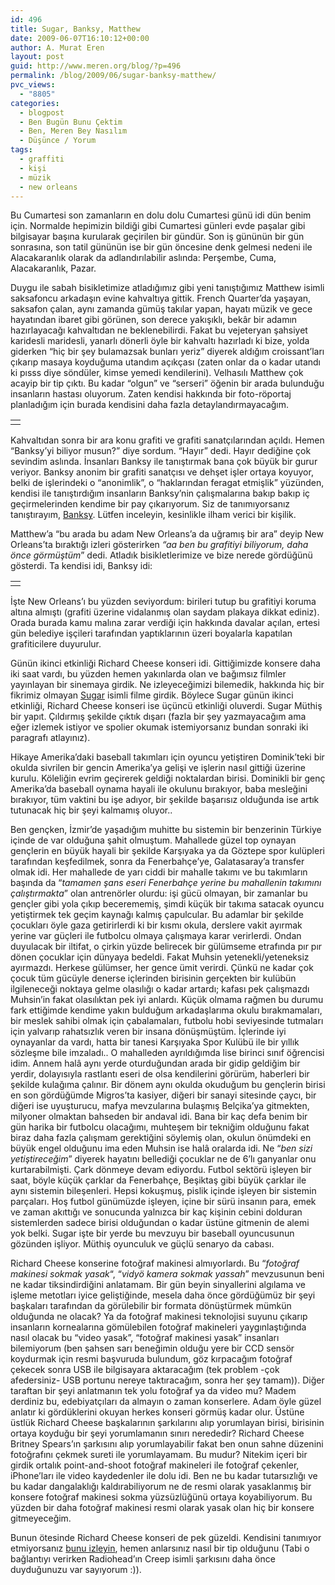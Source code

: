 ```yaml
---
id: 496
title: Sugar, Banksy, Matthew
date: 2009-06-07T16:10:12+00:00
author: A. Murat Eren
layout: post
guid: http://www.meren.org/blog/?p=496
permalink: /blog/2009/06/sugar-banksy-matthew/
pvc_views:
  - "8805"
categories:
  - blogpost
  - Ben Bugün Bunu Çektim
  - Ben, Meren Bey Nasılım
  - Düşünce / Yorum
tags:
  - graffiti
  - kişi
  - müzik
  - new orleans
---
```

Bu Cumartesi son zamanların en dolu dolu Cumartesi günü idi dün benim için. Normalde hepimizin bildiği gibi Cumartesi günleri evde paşalar gibi bilgisayar başına kurularak geçirilen bir gündür. Son iş gününün bir gün sonrasına, son tatil gününün ise bir gün öncesine denk gelmesi nedeni ile Alacakaranlık olarak da adlandırılabilir aslında: Perşembe, Cuma, Alacakaranlık, Pazar.

Duygu ile sabah bisikletimize atladığımız gibi yeni tanıştığımız Matthew isimli saksafoncu arkadaşın evine kahvaltıya gittik. French Quarter&#8217;da yaşayan, saksafon çalan, aynı zamanda gümüş takılar yapan, hayatı müzik ve gece hayatından ibaret gibi görünen, son derece yakışıklı, bekâr bir adamın hazırlayacağı kahvaltıdan ne beklenebilirdi. Fakat bu vejeteryan şahsiyet karidesli maridesli, yanarlı dönerli öyle bir kahvaltı hazırladı ki bize, yolda giderken &#8220;hiç bir şey bulamazsak bunları yeriz&#8221; diyerek aldığım croissant&#8217;ları çıkarıp masaya koyduğuma utandım açıkçası (zaten onlar da o kadar utandı ki pısss diye söndüler, kimse yemedi kendilerini). Velhasılı Matthew çok acayip bir tip çıktı. Bu kadar &#8220;olgun&#8221; ve &#8220;serseri&#8221; öğenin bir arada bulunduğu insanların hastası oluyorum. Zaten kendisi hakkında bir foto-röportaj planladığım için burada kendisini daha fazla detaylandırmayacağım.

<table border="0" width="100%">
  <tr>
    <td align="center">
      <img src="{{ site.baseurl }}/images/sugar-banksy-matthew-mathews-sax-small.jpg" alt="" />
    </td>
  </tr>
</table>

Kahvaltıdan sonra bir ara konu grafiti ve grafiti sanatçılarından açıldı. Hemen &#8220;Banksy&#8217;yi biliyor musun?&#8221; diye sordum. &#8220;Hayır&#8221; dedi. Hayır dediğine çok sevindim aslında. İnsanları Banksy ile tanıştırmak bana çok büyük bir gurur veriyor. Banksy anonim bir grafiti sanatçısı ve dehşet işler ortaya koyuyor, belki de işlerindeki o &#8220;anonimlik&#8221;, o &#8220;haklarından feragat etmişlik&#8221; yüzünden, kendisi ile tanıştırdığım insanların Banksy&#8217;nin çalışmalarına bakıp bakıp iç geçirmelerinden kendime bir pay çıkarıyorum. Siz de tanımıyorsanız tanıştırayım, [Banksy](http://www.banksy.co.uk/outdoors/horizontal_1.htm). Lütfen inceleyin, kesinlikle ilham verici bir kişilik.

Matthew&#8217;a &#8220;bu arada bu adam New Orleans&#8217;a da uğramış bir ara&#8221; deyip New Orleans&#8217;ta bıraktığı izleri gösterirken _&#8220;aa ben bu grafitiyi biliyorum, daha önce görmüştüm_&#8221; dedi. Atladık bisikletlerimize ve bize nerede gördüğünü gösterdi. Ta kendisi idi, Banksy idi:

<table border="0" width="100%">
  <tr>
    <td align="center">
      <img src="{{ site.baseurl }}/images/sugar-banksy-matthew-banksy-small.jpg" alt="" />
    </td>
  </tr>
</table>

İşte New Orleans&#8217;ı bu yüzden seviyordum: birileri tutup bu grafitiyi koruma altına almıştı (grafiti üzerine vidalanmış olan saydam plakaya dikkat ediniz). Orada burada kamu malına zarar verdiği için hakkında davalar açılan, ertesi gün belediye işçileri tarafından yaptıklarının üzeri boyalarla kapatılan grafiticilere duyurulur.

Günün ikinci etkinliği Richard Cheese konseri idi. Gittiğimizde konsere daha iki saat vardı, bu yüzden hemen yakınlarda olan ve bağımsız filmler yayınlayan bir sinemaya girdik. Ne izleyeceğimizi bilemedik, hakkında hiç bir fikrimiz olmayan [Sugar](http://www.imdb.com/title/tt0990413/) isimli filme girdik. Böylece Sugar günün ikinci etkinliği, Richard Cheese konseri ise üçüncü etkinliği oluverdi. Sugar Müthiş bir yapıt. Çıldırmış şekilde çıktık dışarı (fazla bir şey yazmayacağım ama eğer izlemek istiyor ve spolier okumak istemiyorsanız bundan sonraki iki paragrafı atlayınız).

Hikaye Amerika&#8217;daki baseball takımları için oyuncu yetiştiren Dominik&#8217;teki bir okulda sivrilen bir gencin Amerika&#8217;ya gelişi ve işlerin nasıl gittiği üzerine kurulu. Köleliğin evrim geçirerek geldiği noktalardan birisi. Dominikli bir genç Amerika&#8217;da baseball oynama hayali ile okulunu bırakıyor, baba mesleğini bırakıyor, tüm vaktini bu işe adıyor, bir şekilde başarısız olduğunda ise artık tutunacak hiç bir şeyi kalmamış oluyor..

Ben gençken, İzmir&#8217;de yaşadığım muhitte bu sistemin bir benzerinin Türkiye içinde de var olduğuna şahit olmuştum. Mahallede güzel top oynayan gençlerin en büyük hayali bir şekilde Karşıyaka ya da Göztepe spor kulüpleri tarafından keşfedilmek, sonra da Fenerbahçe&#8217;ye, Galatasaray&#8217;a transfer olmak idi. Her mahallede de yarı ciddi bir mahalle takımı ve bu takımların başında da &#8220;_tamamen şans eseri Fenerbahçe yerine bu mahallenin takımını çalıştırmakta_&#8221; olan antrenörler olurdu: işi gücü olmayan, bir zamanlar bu gençler gibi yola çıkıp becerememiş, şimdi küçük bir takıma satacak oyuncu yetiştirmek tek geçim kaynağı kalmış çapulcular. Bu adamlar bir şekilde çocukları öyle gaza getirirlerdi ki bir kısmı okula, derslere vakit ayırmak yerine var güçleri ile futbolcu olmaya çalışmaya karar verirlerdi. Ondan duyulacak bir iltifat, o çirkin yüzde belirecek bir gülümseme etrafında pır pır dönen çocuklar için dünyaya bedeldi. Fakat Muhsin yetenekli/yeteneksiz ayırmazdı. Herkese gülümser, her gence ümit verirdi. Çünkü ne kadar çok çocuk tüm gücüyle denerse içlerinden birisinin gerçekten bir kulübün ilgileneceği noktaya gelme olasılığı o kadar artardı; kafası pek çalışmazdı Muhsin&#8217;in fakat olasılıktan pek iyi anlardı. Küçük olmama rağmen bu durumu fark ettiğimde kendime yakın bulduğum arkadaşlarıma okulu bırakmamaları, bir meslek sahibi olmak için çabalamaları, futbolu hobi seviyesinde tutmaları için yalvarıp rahatsızlık veren bir insana dönüşmüştüm. İçlerinde iyi oynayanlar da vardı, hatta bir tanesi Karşıyaka Spor Kulübü ile bir yıllık sözleşme bile imzaladı.. O mahalleden ayrıldığımda lise birinci sınıf öğrencisi idim. Annem halâ aynı yerde oturduğundan arada bir gidip geldiğim bir yerdir, dolayısıyla rastlantı eseri de olsa kendilerini görürüm, haberleri bir şekilde kulağıma çalınır. Bir dönem aynı okulda okuduğum bu gençlerin birisi en son gördüğümde Migros&#8217;ta kasiyer, diğeri bir sanayi sitesinde çaycı, bir diğeri ise uyuşturucu, mafya mevzularına bulaşmış Belçika&#8217;ya gitmekten, milyoner olmaktan bahseden bir andaval idi. Bana bir kaç defa benim bir gün harika bir futbolcu olacağımı, muhteşem bir tekniğim olduğunu fakat biraz daha fazla çalışmam gerektiğini söylemiş olan, okulun önümdeki en büyük engel olduğunu ima eden Muhsin ise halâ oralarda idi. Ne &#8220;_ben sizi yetiştireceğim_&#8221; diyerek hayatını bellediği çocuklar ne de 6&#8217;lı ganyanlar onu kurtarabilmişti. Çark dönmeye devam ediyordu. Futbol sektörü işleyen bir saat, böyle küçük çarklar da Fenerbahçe, Beşiktaş gibi büyük çarklar ile aynı sistemin bileşenleri. Hepsi kokuşmuş, pislik içinde işleyen bir sistemin parçaları. Hoş futbol günümüzde işleyen, içine bir sürü insanın para, emek ve zaman akıttığı ve sonucunda yalnızca bir kaç kişinin cebini dolduran sistemlerden sadece birisi olduğundan o kadar üstüne gitmenin de alemi yok belki. Sugar işte bir yerde bu mevzuyu bir baseball oyuncusunun gözünden işliyor. Müthiş oyunculuk ve güçlü senaryo da cabası.

Richard Cheese konserine fotoğraf makinesi almıyorlardı. Bu &#8220;_fotoğraf makinesi sokmak yasak_&#8220;, &#8220;_vidyö kamera sokmak yassah_&#8221; mevzusunun beni ne kadar tiksindirdiğini anlatamam. Bir gün beyin sinyallerini algılama ve işleme metotları iyice geliştiğinde, mesela daha önce gördüğümüz bir şeyi başkaları tarafından da görülebilir bir formata dönüştürmek mümkün olduğunda ne olacak? Ya da fotoğraf makinesi teknolojisi suyunu çıkarıp insanların kornealarına gömülebilen fotoğraf makineleri yaygınlaştığında nasıl olacak bu &#8220;video yasak&#8221;, &#8220;fotoğraf makinesi yasak&#8221; insanları bilemiyorum (ben şahsen sarı beneğimin olduğu yere bir CCD sensör koydurmak için resmi başvuruda bulundum, göz kırpacağım fotoğraf çekecek sonra USB ile bilgisayara aktaracağım (tek problem -çok afedersiniz- USB portunu nereye taktıracağım, sonra her şey tamam)). Diğer taraftan bir şeyi anlatmanın tek yolu fotoğraf ya da video mu? Madem derdiniz bu, edebiyatçıları da almayın o zaman konserlere. Adam öyle güzel anlatır ki gördüklerini okuyan herkes konseri görmüş kadar olur. Üstüne üstlük Richard Cheese başkalarının şarkılarını alıp yorumlayan birisi, birisinin ortaya koyduğu bir şeyi yorumlamanın sınırı nerededir? Richard Cheese Britney Spears&#8217;ın şarkısını alıp yorumlayabilir fakat ben onun sahne düzenini fotoğrafını çekmek sureti ile yorumlayamam. Bu mudur? Nitekim içeri bir girdik ortalık point-and-shoot fotoğraf makineleri ile fotoğraf çekenler, iPhone&#8217;ları ile video kaydedenler ile dolu idi. Ben ne bu kadar tutarsızlığı ve bu kadar dangalaklığı kaldırabiliyorum ne de resmi olarak yasaklanmış bir konsere fotoğraf makinesi sokma yüzsüzlüğünü ortaya koyabiliyorum. Bu yüzden bir daha fotoğraf makinesi resmi olarak yasak olan hiç bir konsere gitmeyeceğim.

Bunun ötesinde Richard Cheese konseri de pek güzeldi. Kendisini tanımıyor etmiyorsanız [bunu izleyin](http://www.youtube.com/watch?v=gUUj4BjY-VM), hemen anlarsınız nasıl bir tip olduğunu (Tabi o bağlantıyı verirken Radiohead&#8217;ın Creep isimli şarkısını daha önce duyduğunuzu var sayıyorum :)).
